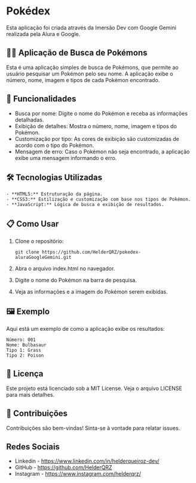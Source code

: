 # Pokédex

Esta aplicação foi criada através da Imersão Dev com Google Gemini realizada pela Alura e Google.

## 🕵️‍♂️ Aplicação de Busca de Pokémons

Esta é uma aplicação simples de busca de Pokémons, que permite ao usuário pesquisar um Pokémon pelo seu nome. A aplicação exibe o número, nome, imagem e tipos de cada Pokémon encontrado.

## 🚀 Funcionalidades

- Busca por nome: Digite o nome do Pokémon e receba as informações detalhadas.
- Exibição de detalhes: Mostra o número, nome, imagem e tipos do Pokémon.
- Customização por tipo: As cores de exibição são customizadas de acordo com o tipo do Pokémon.
- Mensagem de erro: Caso o Pokémon não seja encontrado, a aplicação exibe uma mensagem informando o erro.

## 🛠️ Tecnologias Utilizadas

    - **HTML5:** Estruturação da página.
    - **CSS3:** Estilização e customização com base nos tipos de Pokémon.
    - **JavaScript:** Lógica de busca e exibição de resultados.

## 📋 Como Usar

1. Clone o repositório:

    `git clone https://github.com/HelderQRZ/pokedex-aluraGoogleGemini.git`


2. Abra o arquivo index.html no navegador.
3. Digite o nome do Pokémon na barra de pesquisa.
4. Veja as informações e a imagem do Pokémon serem exibidas.

## 🖼️ Exemplo

Aqui está um exemplo de como a aplicação exibe os resultados:

    Número: 001
    Nome: Bulbasaur
    Tipo 1: Grass
    Tipo 2: Poison


## 📄 Licença

Este projeto está licenciado sob a MIT License. Veja o arquivo LICENSE para mais detalhes.

## 🤝 Contribuições

Contribuições são bem-vindas! Sinta-se à vontade para relatar issues.

## Redes Sociais

- Linkedin - https://www.linkedin.com/in/helderqueiroz-dev/
- GitHub - https://github.com/HelderQRZ
- Instagram - https://www.instagram.com/helderqrz/
